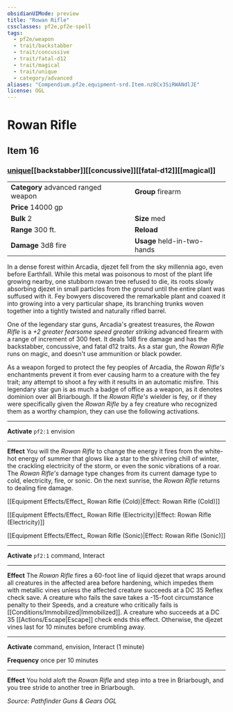 ```yaml
---
obsidianUIMode: preview
title: "Rowan Rifle"
cssclasses: pf2e,pf2e-spell
tags:
  - pf2e/weapon
  - trait/backstabber
  - trait/concussive
  - trait/fatal-d12
  - trait/magical
  - trait/unique
  - category/advanced
aliases: "Compendium.pf2e.equipment-srd.Item.nz8Cx3SiRWANdlJE"
license: OGL
---
```

# Rowan Rifle
## Item 16
### [unique](unique "Unique Rarity Trait")[[backstabber]][[concussive]][[fatal-d12]][[magical]]

|  |  |
| -- | -- |
| **Category** advanced ranged weapon | **Group** firearm |
| **Price** 14000 gp |  |
| **Bulk** 2 | **Size** med |
|**Range** 300 ft.| **Reload** |
| **Damage** 3d8 fire  | **Usage** held-in-two-hands |



In a dense forest within Arcadia, djezet fell from the sky millennia ago, even before Earthfall. While this metal was poisonous to most of the plant life growing nearby, one stubborn rowan tree refused to die, its roots slowly absorbing djezet in small particles from the ground until the entire plant was suffused with it. Fey bowyers discovered the remarkable plant and coaxed it into growing into a very particular shape, its branching trunks woven together into a tightly twisted and naturally rifled barrel.

One of the legendary star guns, Arcadia's greatest treasures, the _Rowan Rifle_ is a _+2 greater fearsome speed greater striking_ advanced firearm with a range of increment of 300 feet. It deals 1d8 fire damage and has the backstabber, concussive, and fatal d12 traits. As a star gun, the _Rowan Rifle_ runs on magic, and doesn't use ammunition or black powder.

As a weapon forged to protect the fey peoples of Arcadia, the _Rowan Rifle's_ enchantments prevent it from ever causing harm to a creature with the fey trait; any attempt to shoot a fey with it results in an automatic misfire. This legendary star gun is as much a badge of office as a weapon, as it denotes dominion over all Briarbough. If the _Rowan Rifle's_ wielder is fey, or if they were specifically given the _Rowan Rifle_ by a fey creature who recognized them as a worthy champion, they can use the following activations.

* * *

**Activate** `pf2:1` envision

* * *

**Effect** You will the _Rowan Rifle_ to change the energy it fires from the white-hot energy of summer that glows like a star to the shivering chill of winter, the crackling electricity of the storm, or even the sonic vibrations of a roar. The _Rowan Rifle's_ damage type changes from its current damage type to cold, electricity, fire, or sonic. On the next sunrise, the _Rowan Rifle_ returns to dealing fire damage.

[[Equipment Effects/Effect_ Rowan Rifle (Cold)|Effect: Rowan Rifle (Cold)]]

[[Equipment Effects/Effect_ Rowan Rifle (Electricity)|Effect: Rowan Rifle (Electricity)]]

[[Equipment Effects/Effect_ Rowan Rifle (Sonic)|Effect: Rowan Rifle (Sonic)]]

* * *

**Activate** `pf2:1` command, Interact

* * *

**Effect** The _Rowan Rifle_ fires a 60-foot line of liquid djezet that wraps around all creatures in the affected area before hardening, which impedes them with metallic vines unless the affected creature succeeds at a DC 35 Reflex check save. A creature who fails the save takes a -15-foot circumstance penalty to their Speeds, and a creature who critically fails is [[Conditions/Immobilized|Immobilized]]. A creature who succeeds at a DC 35 [[Actions/Escape|Escape]] check ends this effect. Otherwise, the djezet vines last for 10 minutes before crumbling away.

* * *

**Activate** command, envision, Interact (1 minute)

**Frequency** once per 10 minutes

* * *

**Effect** You hold aloft the _Rowan Rifle_ and step into a tree in Briarbough, and you tree stride to another tree in Briarbough.

*Source: Pathfinder Guns & Gears*
*OGL*